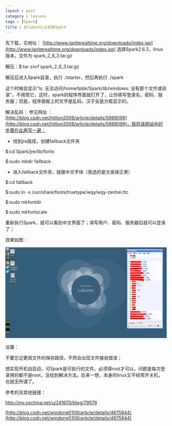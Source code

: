 ```yaml
---
layout : post
category : lessons
tags : [Spark]
title : 在lubuntu上安装Spark
---
```



先下载，见地址： [http://www.igniterealtime.org/downloads/index.jsp](http://www.igniterealtime.org/downloads/index.jsp)
选择Spark2.6.3，linux版本，文件为 spark_2_6_3.tar.gz

解压：$:tar zxvf spark_2_6_3.tar.gz

解压后进入Spark目录，执行 ./starter，然后再执行 ./spark

这个时候会显示“ls: 无法访问/home/tpbk/Spark/lib/windows: 没有那个文件或目录”，不用管它，这时，spark的程序界面就打开了，让你填写登录名、密码、服务器；但是，程序面板上的文字是乱码，汉子全是方框显示的。

解决乱码：
参见网址 ： [http://blog.csdn.net/hitlion2008/article/details/5988099](http://blog.csdn.net/hitlion2008/article/details/5988099)，我将该网站中的步骤在此再写一遍：

 + 找到jre路径，创建fallback文件夹

 $:cd Spark/jre/lib/fonts
 
 $:sudo mkdir fallback
 
 + 进入fallback文件夹，链接中文字体（我选的是文泉驿正黑）

 $:cd fallback
 
 $:sudo ln -s /usr/share/fonts/truetype/wqy/wqy-zenhei.ttc
 
 $:sudo mkfontdir
 
 $:sudo mkfontscale
 
重新执行Spark，就可以看到中文界面了；填写用户、密码、服务器后就可以登录了；

效果如图：

<img src="/assets/img/1366x768.jpg" alt="替代文本" title="标题文本" width="546"/>

设置：

不要忘记更改文件的保存路径，不然会出现文件接收错误；

想实现开机自启动，可Spark是可执行的文件，必须得root才可以，问题是每次登录用的都不是root，没找到解决方法。后来一想，本身的linux又不经常开关机，也就无所谓了。

参考的另其他链接：

[http://my.oschina.net/u/241670/blog/79579 ](http://my.oschina.net/u/241670/blog/79579)

[http://blog.csdn.net/windone0109/article/details/4675944](http://blog.csdn.net/windone0109/article/details/4675944)